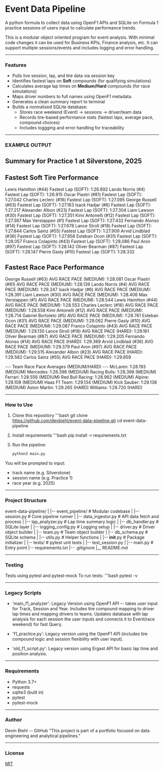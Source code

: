 # Event Data Pipeline
A python formula to collect data using OpenF1 APIs and SQLite on Formula 1 practice sessions of users input to calculate performance trends. 

This is a modular object oriented program for event analysis. With minimal code changes it can be used for Business KPIs, Finance analysis, etc. It can support multiple sessions/events and includes logging and error handling.

---

### Features
- Pulls live session, lap, and tire data via session key
- Identifies fastest laps on **Soft** compounds (for qualifying simulations)
- Calculates average lap times on **Medium/Hard** compounds (for race simulations)
- Maps driver numbers to full names using OpenF1 metadata.
- Generates a clean summary report to terminal
- Builds a normalized SQLite database:
    - Stores race weekend (Event) -> sessions -> driver/team data
    - Records tire-based performance stats (fastest laps, average pace, compound choices)
    - Includes loggging and error handling for traceability

---

### EXAMPLE OUTPUT

Summary for Practice 1 at Silverstone, 2025
------------------------------------------------------------

Fastest Soft Tire Performance
------------------------------------------------------------
Lewis Hamilton (#44)
    Fastest Lap (SOFT): 1:26.892
Lando Norris (#4)
    Fastest Lap (SOFT): 1:26.915
Oscar Piastri (#81)
    Fastest Lap (SOFT): 1:27.042
Charles Leclerc (#16)
    Fastest Lap (SOFT): 1:27.095
George Russell (#63)
    Fastest Lap (SOFT): 1:27.163
Isack Hadjar (#6)
    Fastest Lap (SOFT): 1:27.217
Alexander Albon (#23)
    Fastest Lap (SOFT): 1:27.304
Liam Lawson (#30)
    Fastest Lap (SOFT): 1:27.351
Kimi Antonelli (#12)
    Fastest Lap (SOFT): 1:27.367
Max Verstappen (#1)
    Fastest Lap (SOFT): 1:27.432
Fernando Alonso (#14)
    Fastest Lap (SOFT): 1:27.678
Lance Stroll (#18)
    Fastest Lap (SOFT): 1:27.844
Carlos Sainz (#55)
    Fastest Lap (SOFT): 1:27.909
Arvid Lindblad (#36)
    Fastest Lap (SOFT): 1:27.958
Esteban Ocon (#31)
    Fastest Lap (SOFT): 1:28.057
Franco Colapinto (#43)
    Fastest Lap (SOFT): 1:28.086
Paul Aron (#97)
    Fastest Lap (SOFT): 1:28.142
Oliver Bearman (#87)
    Fastest Lap (SOFT): 1:28.147
Pierre Gasly (#10)
    Fastest Lap (SOFT): 1:28.332


Fastest Race Pace Performance
------------------------------------------------------------
George Russell (#63)
    AVG RACE PACE (MEDIUM): 1:28.081
Oscar Piastri (#81)
    AVG RACE PACE (MEDIUM): 1:28.139
Lando Norris (#4)
    AVG RACE PACE (MEDIUM): 1:28.247
Isack Hadjar (#6)
    AVG RACE PACE (MEDIUM): 1:28.391
Liam Lawson (#30)
    AVG RACE PACE (MEDIUM): 1:28.406
Max Verstappen (#1)
    AVG RACE PACE (MEDIUM): 1:28.544
Lewis Hamilton (#44)
    AVG RACE PACE (MEDIUM): 1:28.553
Charles Leclerc (#16)
    AVG RACE PACE (MEDIUM): 1:28.558
Kimi Antonelli (#12)
    AVG RACE PACE (MEDIUM): 1:28.714
Gabriel Bortoleto (#5)
    AVG RACE PACE (MEDIUM): 1:28.761
Esteban Ocon (#31)
    AVG RACE PACE (MEDIUM): 1:29.062
Pierre Gasly (#10)
    AVG RACE PACE (MEDIUM): 1:29.087
Franco Colapinto (#43)
    AVG RACE PACE (MEDIUM): 1:29.130
Lance Stroll (#18)
    AVG RACE PACE (HARD): 1:29.161
Oliver Bearman (#87)
    AVG RACE PACE (MEDIUM): 1:29.205
Fernando Alonso (#14)
    AVG RACE PACE (HARD): 1:29.369
Arvid Lindblad (#36)
    AVG RACE PACE (MEDIUM): 1:29.379
Paul Aron (#97)
    AVG RACE PACE (MEDIUM): 1:29.515
Alexander Albon (#23)
    AVG RACE PACE (HARD): 1:29.582
Carlos Sainz (#55)
    AVG RACE PACE (HARD): 1:29.859


--- Team Race Pace Averages (MEDIUM/HARD) ---
McLaren: 1:28.193 (MEDIUM)
Mercedes: 1:28.398 (MEDIUM)
Racing Bulls: 1:28.398 (MEDIUM)
Ferrari: 1:28.556 (MEDIUM)
Red Bull Racing: 1:28.962 (MEDIUM)
Alpine: 1:29.108 (MEDIUM)
Haas F1 Team: 1:29.134 (MEDIUM)
Kick Sauber: 1:29.138 (MEDIUM)
Aston Martin: 1:29.265 (HARD)
Williams: 1:29.720 (HARD)

---

### How to Use
1. Clone this repository
    '''bash
    git clone https://github.com/devbiehl/event-data-pipeline.git
    cd event-data-pipeline

2. Install requirements
    '''bash
    pip install -r requirements.txt

3. Run the pipeline:
   ```bash
   python3 main.py

You will be prompted to input:

- track name (e.g. Silverstone)
- session name (e.g. Practice 1)
- race year (e.g. 2025)

---

### Project Structure
event-data-pipeline/
|
|-- event_pipeline/         # Modular codebase
|   |-- session.py          # Core pipeline runner
|   |-- data_ingestor.py    # API data fetch and process
|   |-- lap_analyzer.py     # Lap time summary logic
|   |-- db_handler.py       # SQLite layer
|   |-- logging_config.py   # Logging setup
|   |-- driver.py           # Driver object builder
|   |-- team.py             # Team object builder
|   |-- db_schema.py        # SQLite schema
|   |-- utils.py            # Helper functions
|   |-- __init__.py         # Package initializer
|
|-- tests/                  # pytest unit tests
|   |-- test_session.py
|
|-- main.py                 # Entry point
|-- requirements.txt
|-- .gitignore
|__ README.md

---

### Testing
Tests using pytest and pytest-mock
To run tests:
    '''bash
    pytest -v

---

### Legacy Scripts
- 'main_f1_analyzer': Legacy Version using OpenF1 API -- takes user input for Track, Session and Year. Includes tire compound mapping to driver lap times and mapping drivers to teams. Updates database with lap analysis for each session the user inputs and connects it to Event(race weekend) for fast Query.

- 'f1_practice.py': Legacy version using the OpenF1 API (includes tire compound logic and session flexibility with user input).

- 'old_f1_script.py': Legacy version using Ergast API for basic lap time and position analysis.

---


### Requirements
- Python 3.7+
- requests
- sqlite3 (built in)
- pytest
- pytest-mock

---

### Author
Devin Biehl -- GitHub
"This project is part of a portfolio focused on data engineering and analytical pipelines."

---

### License
[MIT](LICENSE)